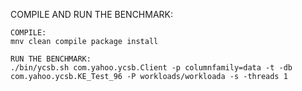 COMPILE AND RUN THE BENCHMARK:

	COMPILE:
	mnv clean compile package install

    RUN THE BENCHMARK:
    ./bin/ycsb.sh com.yahoo.ycsb.Client -p columnfamily=data -t -db com.yahoo.ycsb.KE_Test_96 -P workloads/workloada -s -threads 1
 

